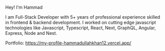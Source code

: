 Hey!  I'm Hammad

I am Full-Stack Developer with 5+ years of professional experience skilled in frontend & backend development. I worked on cutting edge javascript technologies like Javascript, Typescript, React, Next, GraphQL, Angular, Express, Node and Nest.

Portfolio: https://my-profile-hammadullahkhan12.vercel.app/
